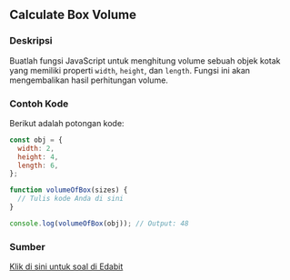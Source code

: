 ## Calculate Box Volume

### Deskripsi

Buatlah fungsi JavaScript untuk menghitung volume sebuah objek kotak yang memiliki properti `width`, `height`, dan `length`. Fungsi ini akan mengembalikan hasil perhitungan volume.

### Contoh Kode

Berikut adalah potongan kode:

```javascript
const obj = {
  width: 2,
  height: 4,
  length: 6,
};

function volumeOfBox(sizes) {
  // Tulis kode Anda di sini
}

console.log(volumeOfBox(obj)); // Output: 48
```

### Sumber

[Klik di sini untuk soal di Edabit](https://edabit.com/challenge/ms3q5GYSpFpwxeFWX)
